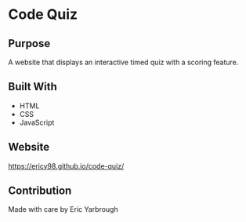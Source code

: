 # Code Quiz

## Purpose
A website that displays an interactive timed quiz with a scoring feature.

## Built With
* HTML
* CSS
* JavaScript

## Website
https://ericy98.github.io/code-quiz/

## Contribution
Made with care by Eric Yarbrough